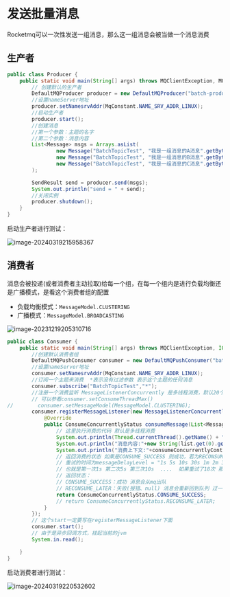 # 发送批量消息

Rocketmq可以一次性发送一组消息，那么这一组消息会被当做一个消息消费

## 生产者

```java
public class Producer {
    public static void main(String[] args) throws MQClientException, MQBrokerException, RemotingException, InterruptedException {
        // 创建默认的生产者
        DefaultMQProducer producer = new DefaultMQProducer("batch-producer-group");
        //设置nameServer地址
        producer.setNamesrvAddr(MqConstant.NAME_SRV_ADDR_LINUX);
        //启动生产者
        producer.start();
        //创建消息
        //第一个参数：主题的名字
        //第二个参数：消息内容
        List<Message> msgs = Arrays.asList(
                new Message("BatchTopicTest", "我是一组消息的A消息".getBytes()),
                new Message("BatchTopicTest", "我是一组消息的B消息".getBytes()),
                new Message("BatchTopicTest", "我是一组消息的C消息".getBytes())
        );

        SendResult send = producer.send(msgs);
        System.out.println("send = " + send);
        //关闭实例
        producer.shutdown();
    }
}
```

启动生产者进行测试：

![image-20240319215958367](https://cdn.jsdelivr.net/gh/letengzz/tc2/img202403192200604.png)

## 消费者

消息会被投递(或者消费者主动拉取)给每一个组，在每一个组内是进行负载均衡还是广播模式，是看这个消费者组的配置

- 负载均衡模式：`MessageModel.CLUSTERING`
- 广播模式：`MessageModel.BROADCASTING`

![image-20231219205310716](https://cdn.jsdelivr.net/gh/letengzz/tc2/img202312192053776.png)

```java
public class Consumer {
    public static void main(String[] args) throws MQClientException, IOException {
        //创建默认消费者组
        DefaultMQPushConsumer consumer = new DefaultMQPushConsumer("batch-consumer-group");
        //设置nameServer地址
        consumer.setNamesrvAddr(MqConstant.NAME_SRV_ADDR_LINUX);
        //订阅一个主题来消费  *表示没有过滤参数 表示这个主题的任何消息
        consumer.subscribe("BatchTopicTest","*");
        //注册一个消费监听 MessageListenerConcurrently 是多线程消费，默认20个线程
        // 可以参看consumer.setConsumeThreadMax()
//        consumer.setMessageModel(MessageModel.CLUSTERING);
        consumer.registerMessageListener(new MessageListenerConcurrently() {
            @Override
            public ConsumeConcurrentlyStatus consumeMessage(List<MessageExt> list, ConsumeConcurrentlyContext consumeConcurrentlyContext) {
                // 这里执行消费的代码 默认是多线程消费
                System.out.println(Thread.currentThread().getName() + "----" + list);
                System.out.println("消息内容:"+new String(list.get(0).getBody()));
                System.out.println("消费上下文:"+consumeConcurrentlyContext);
                // 返回消费的状态 如果是CONSUME_SUCCESS 则成功，若为RECONSUME_LATER则该条消息会被重回队列，重新被投递
                // 重试的时间为messageDelayLevel = "1s 5s 10s 30s 1m 2m 3m 4m 5m 6m 7m 8m 9m 10m 20m 30m 1h 2h
                // 也就是第一次1s 第二次5s 第三次10s  ....  如果重试了18次 那么这个消息就会被终止发送给消费者
                // 返回状态：
                // CONSUME_SUCCESS：成功 消息会从mq出队
                // RECONSUME_LATER：失败(报错、null) 消息会重新回到队列 过一会重新投递出来 给当前消费者或者其他消费者消费的
                return ConsumeConcurrentlyStatus.CONSUME_SUCCESS;
                // return ConsumeConcurrentlyStatus.RECONSUME_LATER;
            }
        });
        // 这个start一定要写在registerMessageListener下面
        consumer.start();
        // 由于是异步回调方式，挂起当前的jvm
        System.in.read();

    }
}
```

启动消费者进行测试：

![image-20240319220532602](https://cdn.jsdelivr.net/gh/letengzz/tc2/img202403192205924.png)
